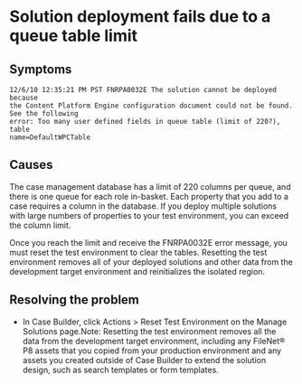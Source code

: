 # Solution deployment fails due to a queue table limit

## Symptoms

```
12/6/10 12:35:21 PM PST FNRPA0032E The solution cannot be deployed because 
the Content Platform Engine configuration document could not be found. See the following 
error: Too many user defined fields in queue table (limit of 220?), table 
name=DefaultWPCTable
```

## Causes

The
case management database has a limit of 220 columns per queue, and
there is one queue for each role in-basket. Each property that you
add to a case requires a column in the database. If you deploy multiple
solutions with large numbers of properties to your test environment,
you can exceed the column limit.

Once you reach the limit and
receive the FNRPA0032E error message, you must reset the test environment
to clear the tables. Resetting the test environment removes all of
your deployed solutions and other data from the development target
environment and reinitializes the isolated region.

## Resolving the problem

- In Case Builder, click Actions > Reset Test Environment on the Manage Solutions page.Note: Resetting the test
environment removes all the data from the development target environment, including any FileNet® P8 assets that you copied from your production environment and any
assets you created outside of Case Builder to extend the solution
design, such as search templates or form templates.